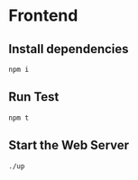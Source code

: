 # Frontend

## Install dependencies 

    npm i
    
## Run Test

    npm t
    
    
## Start the Web Server

    ./up

